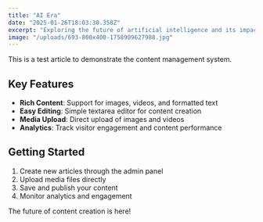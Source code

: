 ```yaml
---
title: "AI Era"
date: "2025-01-26T18:03:30.358Z"
excerpt: "Exploring the future of artificial intelligence and its impact on society"
image: "/uploads/693-800x400-1758909627988.jpg"
---
```


This is a test article to demonstrate the content management system.

## Key Features

- **Rich Content**: Support for images, videos, and formatted text
- **Easy Editing**: Simple textarea editor for content creation
- **Media Upload**: Direct upload of images and videos
- **Analytics**: Track visitor engagement and content performance

## Getting Started

1. Create new articles through the admin panel
2. Upload media files directly
3. Save and publish your content
4. Monitor analytics and engagement

The future of content creation is here!